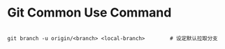 Git Common Use Command
======================

``` shell

git branch -u origin/<branch> <local-branch>        # 设定默认拉取分支
```
